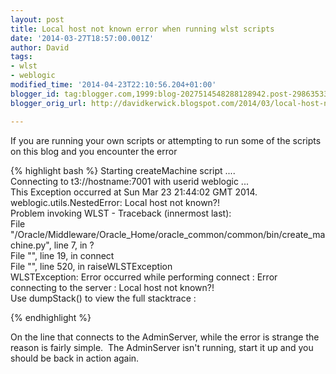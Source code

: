 ```yaml
---
layout: post
title: Local host not known error when running wlst scripts
date: '2014-03-27T18:57:00.001Z'
author: David
tags:
- wlst
- weblogic
modified_time: '2014-04-23T22:10:56.204+01:00'
blogger_id: tag:blogger.com,1999:blog-2027514548288128942.post-2986353348164570398
blogger_orig_url: http://davidkerwick.blogspot.com/2014/03/local-host-not-known-error-when-running.html

---
```


If you are running your own scripts or attempting to run some of the scripts on this blog and you encounter the error  

{% highlight bash %} 
Starting createMachine script ....  
Connecting to t3://hostname:7001 with userid weblogic ...  
This Exception occurred at Sun Mar 23 21:44:02 GMT 2014.  
weblogic.utils.NestedError: Local host not known?!  
Problem invoking WLST - Traceback (innermost last):  
  File "/Oracle/Middleware/Oracle_Home/oracle_common/common/bin/create_machine.py", line 7, in ?  
  File "<iostream>", line 19, in connect  
  File "<iostream>", line 520, in raiseWLSTException  
WLSTException: Error occurred while performing connect : Error connecting to the server : Local host not known?!   
Use dumpStack() to view the full stacktrace :  

{% endhighlight %} 

On the line that connects to the AdminServer, while the error is strange the reason is fairly simple.  The AdminServer isn't running, start it up and you should be back in action again.